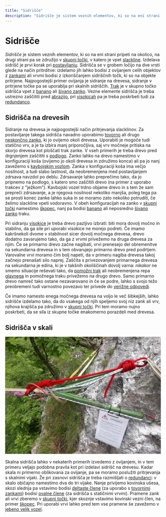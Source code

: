 ```yaml
---
title: "Sidrišče"
description: "Sidrišče je sistem veznih elementov, ki so na eni strani pripeti na okolico, na drugi strani pa se združijo v skupni točki, v katero je vpet slackline."
---
```


# Sidrišče

_Sidrišče_ je sistem veznih elementov, ki so na eni strani pripeti na okolico, na drugi strani pa se združijo v [skupni točki](skupna-tocka), v katero je vpet [slackline](slackline). Izdelava sidrišč je prvi korak pri [postavljanju](postavljanje). Sidrišča se v grobem ločijo na dve vrsti glede na način pritrditve: izdelamo jih lahko bodisi z ovijanjem celih objektov z [zankami](neskoncna-zanka) ali vrvmi bodisi z izkoriščanjem sidriščnih točk, ki so na objekte pritrjene. Najpogostejši primer ovijanja je sidranje na drevesa, sidranje v pritrjene točke pa se uporablja pri skalnih sidriščih. [Trak](trak) je v skupno točko sidrišča vpet z [banano](banana) ali [šivano zanko](sivana-zanka). Vezne elemente sidrišča je treba ustrezno zaščititi pred [abrazijo](abrazija), pri [visokicah](visokica) pa je treba poskrbeti tudi za [redundanco](redundanca).

## Sidrišča na drevesih

Sidranje na drevesa je najpogostejši način pritrjevanja slacklinov. Za postavljanje takega sidrišča navadno uporabimo [tovorno](tovorna-zanka) ali drugo [neskončno zanko](neskoncna-zanka), ki jo ovijemo okoli drevesa. Uporabiti je mogoče tudi statično vrv, a je ta izbira manj priporočljiva, saj vrv močneje pritiska na skorjo drevesa kot ploščati trak zanke. V vseh primerih je treba drevo pred drgnjenjem zaščititi s [podlogo](podloga). Zanko lahko na drevo namestimo v konfiguraciji koša (ovijemo jo okoli drevesa in združimo konca) ali pa jo nanj zavežemo s [kavbojskim vozlom](kavbojski-vozel). Zanka v konfiguraciji koša ima večjo nosilnost, a tudi slabo lastnost, da neobremenjena med postavljanjem zdrsava navzdol po deblu. Zdrsavanje lahko preprečimo tako, da jo pripnemo na podlogo, s katero smo zaščitili drevo (na primer z uporabo trakcev z "ježkom"). Kavbojski vozel trdno objame drevo in s tem že sam prepreči zdrsavanje, a je njegova nosilnost nekoliko manjša, poleg tega pa se prosti konec zanke lahko suka in se moramo zato nekoliko potruditi, če želimo slackline vpeti vodoravno. V obeh konfiguracijah na zanko v [skupni točki](skupna-tocka) namestimo [škopec](skopec), nanj pa bodisi [banano](banana) ali neposredno [šivano zanko](sivana-zanka) traku.

Pri sidranju [visokice](visokica) je treba drevo pazljivo izbrati: biti mora dovolj močno in stabilno, da ga sile pri uporabi visokice ne morejo podreti. Če imamo kakršnekoli dvome v stabilnost sicer dovolj močnega drevesa, drevo dodatno zavarujemo tako, da ga z vrvmi privežemo na druga drevesa za njim. Če se primarno drevo začne nagibati, vrvi prenesejo del obremenitve na sekundarna drevesa in s tem obvarujejo primarno drevo pred podrtjem. Varovalne vrvi moramo čim bolj napeti, da v primeru nagiba drevesa takoj začnejo prenašati silo naprej. Zaščita s privezovanjem primarnega drevesa na sekundarna je edina, ki je v takšnih okoliščinah dovolj varna: _nikakor_ ne smemo situacije reševati tako, da [pomožni trak](pomozni-trak) ali neobremenjena repa [glavnega](glavni-trak) in pomožnega traku privežemo na drugo drevo. Samo primarno drevo namreč tako ostane nezavarovano in če se podre, lahko s svojo težo preobremeni tudi varnostno povezavo ter privede do [verižne odpovedi](verizna-odpoved).

Če imamo namesto enega močnega drevesa na voljo le več šibkejših, lahko sidrišče izdelamo tako, da do vsakega od njih speljemo svoj niz zank ali vrv, njihova krajišča pa združimo v [skupni točki](skupna-tocka). Pri tem moramo nujno poskrbeti, da se sila iz skupne točke enakomerno porazdeli med drevesa.

## Sidrišča v skali

![Sidrišče](images/sidrisce.jpg)

Skalna sidrišča lahko v nekaterih primerih izvedemo z ovijanjem, in v tem primeru veljajo podobna pravila kot pri izdelavi sidrišč na drevesu. Kadar skala ni primerno oblikovana za ovijanje, pa se moramo poslužiti pritrjevanja s skalnimi vijaki. Že pri zasnovi sidrišča je treba razmišljati o [redundanci](redundanca): v skalo običajno namestimo dva do tri vijake. Nanje privijemo kovinska ušesa, skozi slednja pa vstavimo bodisi [deltaste člene](deltasti-clen) (za uporabo s [tovornimi zankami](tovorna-zanka)) bodisi [ovalne člene](ovalni-clen) (za sidrišča s statičnimi vrvmi). Pramene zank ali vrvi zberemo v [skupni točki](skupna-tocka), kjer skoznje vstavimo kovinski vezni člen, na primer [škopec](skopec). Pri uporabi vrvi lahko pred tem vse pramene še zavežemo v [jebeno velik vozel](jebeno-velik-vozel).
